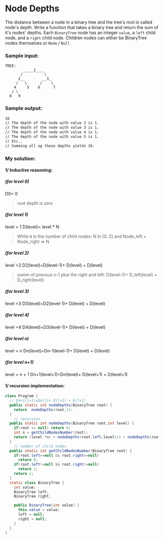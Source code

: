 # Node Depths

The distance between a node in a binary tree and the tree's root is called node's depth.
Write a function that takes a binary tree and return the sum of it's nodes' depths.
Each `BinaryTree` node has an integer `value`, a `left` child node, and a `right` child node. Children nodes can either be BinaryTree nodes themselves or `Node` / `Null`

### Sample input:
```
TREE:
        _____1____
       /          \
      2__        __3_
     /   \      /    \
    4     5    6      7
   / \
  8   9
```
### Sample output:

```sh
16
// The depth of the node with value 2 is 1.
// The depth of the node with value 3 is 1.
// The depth of the node with value 4 is 1.
// The depth of the node with value 5 is 1.
// Etc..
// Summing all og these depths yields 16.
```

### My solution:

#### 1/ Inductive reasoning:


##### (for level 0)
D0= 0
> root depth is zero

##### (for level 1)
level = 1
D(level)= level * N
> While `N` is the number of child nodes: 
N in [0..2] and Node_left + Node_right => N
##### (for level 2)
level =2
D2(level)=D(level-1)+ D(level) + D(level) 
>summ of prevous n-1 plus the right and left: D(level-1)+ D_left(level) + D_right(level)
##### (for level 3)
level =3
D3(level)=D2(level-1)+ D(level) + D(level)
##### (for level 4)
level =4
D4(level)=D3(level-1)+ D(level) + D(level)

##### (for level n)
level = n
Dn(level)=Dn-1(level-1)+ D(level) + D(level)
##### (for level n+1)
level = n + 1
Dn+1(level+1)=Dn(level)+ D(level+1) + D(level+1)

#### 1/ recursion implementation:

```java
class Program {
  // Dn+1(l+1)=Dn(l)+ D(l+1) + D(l+1)
  public static int nodeDepths(BinaryTree root) {
    return  nodeDepths(root,1);
  }
	// recursion
  public static int nodeDepths(BinaryTree root,int level) {
    if(root == null) return 0;
    int n = getChildNodesNumber(root);
    return (level *n) + nodeDepths(root.left,level+1) + nodeDepths(root.right,level+1);
  }
	// number of child nodes
  public static int getChildNodesNumber(BinaryTree root) {
    if(root.left==null && root.right==null)
      return 0;
    if(root.left!=null && root.right!=null)
      return 2;
    return 1;
  }
  static class BinaryTree {
    int value;
    BinaryTree left;
    BinaryTree right;

    public BinaryTree(int value) {
      this.value = value;
      left = null;
      right = null;
    }
  }
}
```
